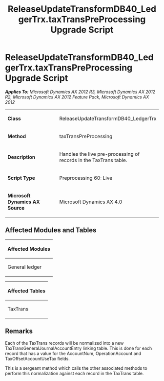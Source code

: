 ﻿---
title: ReleaseUpdateTransformDB40_LedgerTrx.taxTransPreProcessing Upgrade Script
TOCTitle: ReleaseUpdateTransformDB40_LedgerTrx.taxTransPreProcessing Upgrade Script
ms:assetid: 1c09693b-047a-3274-f49f-35d5f26eabc8
ms:mtpsurl: https://msdn.microsoft.com/en-us/library/JJ718694(v=AX.60)
ms:contentKeyID: 49706977
ms.date: 05/18/2015
mtps_version: v=AX.60
---

# ReleaseUpdateTransformDB40\_LedgerTrx.taxTransPreProcessing Upgrade Script 


_**Applies To:** Microsoft Dynamics AX 2012 R3, Microsoft Dynamics AX 2012 R2, Microsoft Dynamics AX 2012 Feature Pack, Microsoft Dynamics AX 2012_

<table>
<colgroup>
<col style="width: 50%" />
<col style="width: 50%" />
</colgroup>
<tbody>
<tr class="odd">
<td><p><strong>Class</strong></p></td>
<td><p>ReleaseUpdateTransformDB40_LedgerTrx</p></td>
</tr>
<tr class="even">
<td><p><strong>Method</strong></p></td>
<td><p>taxTransPreProcessing</p></td>
</tr>
<tr class="odd">
<td><p><strong>Description</strong></p></td>
<td><p>Handles the live pre-processing of records in the TaxTrans table.</p></td>
</tr>
<tr class="even">
<td><p><strong>Script Type</strong></p></td>
<td><p>Preprocessing 60: Live</p></td>
</tr>
<tr class="odd">
<td><p><strong>Microsoft Dynamics AX Source</strong></p></td>
<td><p>Microsoft Dynamics AX 4.0</p></td>
</tr>
</tbody>
</table>


## Affected Modules and Tables

<table>
<colgroup>
<col style="width: 100%" />
</colgroup>
<thead>
<tr class="header">
<th><p>Affected Modules</p></th>
</tr>
</thead>
<tbody>
<tr class="odd">
<td><p>General ledger</p></td>
</tr>
</tbody>
</table>


<table>
<colgroup>
<col style="width: 100%" />
</colgroup>
<thead>
<tr class="header">
<th><p>Affected Tables</p></th>
</tr>
</thead>
<tbody>
<tr class="odd">
<td><p>TaxTrans</p></td>
</tr>
</tbody>
</table>


## Remarks

Each of the TaxTrans records will be normalized into a new TaxTransGeneralJournalAccountEntry linking table. This is done for each record that has a value for the AccountNum, OperationAccount and TaxOffsetAccountUseTax fields.

This is a sergeant method which calls the other associated methods to perform this normalization against each record in the TaxTrans table.

  



